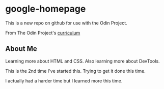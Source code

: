 # google-homepage

This is a new repo on github for use with the Odin Project.

From The Odin Project's [curriculum](http://www.theodinproject.com/web-development-101/html-css)

## About Me

Learning more about HTML and CSS. Also learning more about DevTools.

This is the 2nd time I've started this. Trying to get it done this time.

I actually had a harder time but I learned more this time.
